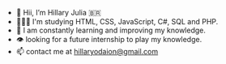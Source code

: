 - 👋 Hii, I’m Hillary Julia 🇧🇷
- 👩🏽‍💻 I'm studying HTML, CSS, JavaScript, C#, SQL and PHP.
- 🌱 I am constantly learning and improving my knowledge.
- 👁️ looking for a future internship to play my knowledge.
- 📫 contact me at hillaryodaion@gmail.com

<!---
HillaryJulia/HillaryJulia is a ✨ special ✨ repository because its `README.md` (this file) appears on your GitHub profile.
You can click the Preview link to take a look at your changes.
--->

